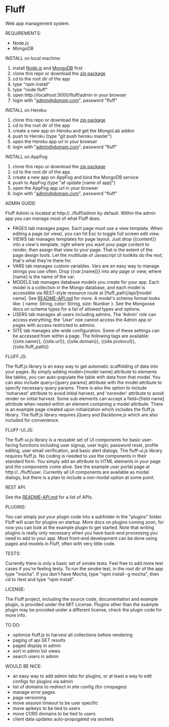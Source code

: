 Fluff
=====

Web app management system.

REQUIREMENTS: 

- Node.js
- MongoDB

INSTALL on local machine:

1. install [Node.js](http://nodejs.org) and [MongoDB](http://mongodb.org) first
2. clone this repo or download the [zip package](https://github.com/jgildred/fluff/archive/master.zip)
3. cd to the root dir of the app
4. type "npm install"
5. type "node fluff"
6. open http://localhost:3000/fluff/admin in your browser
7. login with "admin@domain.com", password "fluff"

INSTALL on Heroku:

1. clone this repo or download the [zip package](https://github.com/jgildred/fluff/archive/master.zip)
2. cd to the root dir of the app
3. create a new app on Heroku and get the MongoLab addon
4. push to Heroku (type "git push heroku master")
5. open the Heroku app url in your browser
6. login with "admin@domain.com", password "fluff"

INSTALL on AppFog:

1. clone this repo or download the [zip package](https://github.com/jgildred/fluff/archive/master.zip)
2. cd to the root dir of the app
3. create a new app on AppFog and bind the MongoDB service
4. push to AppFog (type "af update [name of app]")
5. open the AppFog app url in your browser
6. login with "admin@domain.com", password "fluff"

ADMIN GUIDE:

Fluff Admin is located at http://../fluff/admin by default. Within the admin app you can manage most of what Fluff does.
- PAGES tab manages pages. Each page must use a view template. When editing a page (or view), you can hit Esc to toggle full screen edit view.
- VIEWS tab manages templates for page layout. Just drop {{content}} into a view's template, right where you want your page content to render, then assign that view to your page. That is the extent of the page design tools. Let the multitude of Javascript UI toolkits do the rest; that's what they're there for.
- VARS tab manages custom variables. Vars are an easy way to manage strings you use often. Drop {{var.[name]}} into any page or view, where [name] is the name of the var.
- MODELS tab manages database models you create for your app. Each model is a collection in the Mongo database, and each model is accessible via REST-style resource route at [fluff_path]/api/[model name]. See [README-API.md](README-API.md) for more. A model's schema format looks like: { name: String, color: String, size: Number }. See the Mongoose docs on schema types for a list of allowed types and options.
- USERS tab manages all users including admins. The 'Admin' role can access everything; the 'User' role cannot access the Admin app or pages with access restricted to admins.
- SITE tab manages site-wide configuration. Some of these settings can be accessed from within a page. The following tags are available: {{site.name}}, {{site.url}}, {{site.domain}}, {{site.protocol}}, {{site.fluff_path}}

FLUFF.JS:

The fluff.js library is an easy way to get automatic scaffolding of data into your pages. By simply adding model=[model name] attribute to elements like tables, you can auto-populate the table with data from that model. You can also include query=[query params] attribute with the model attribute to specify necessary query params. There is also the option to include 'noharvest' attribute to avoid initial harvest, and 'norender' attribute to avoid render on initial harvest. Some sub elements can accept a field=[field name] attribute when nested within an element containing a model attribute. There is an example page created upon initialization which includes the fluff.js library. The fluff.js library requires jQuery and Backbone.js which are also included for convenience.

FLUFF-UI.JS:

The fluff-ui.js library is a reusable set of UI components for basic user-facing functions including user signup, user login, password reset, profile editing, user email verification, and basic alert dialogs. The fluff-ui.js library requires fluff.js. No coding is needed to use the components in their standard form. You simply add an attribute to HTML elements in your page and the components come alive. See the example user portal page at http://../fluff/user. Currently all UI components are available as modal dialogs, but there is a plan to include a non-modal option at some point.

REST API:

See the [README-API.md](README-API.md) for a list of APIs.

PLUGINS:

You can simply put your plugin code into a subfolder in the "plugins" folder. Fluff will scan for plugins on startup. More docs on plugins coming soon, for now you can look at the example plugin to get started. Note that writing plugins is really only necessary when you have back-end processing you need to add to your app. Most front-end development can be done using pages and models in Fluff, often with very little code.

TESTS:

Currently there is only a basic set of smoke tests. Feel free to add more test cases if you're feeling testy. To run the smoke test, in the root dir of the app type "mocha". If you don't have Mocha, type "npm install -g mocha", then cd to /test and type "npm install".

LICENSE:

The Fluff project, including the source code, documentation and example plugin, is provided under the MIT License. Plugins other than the example plugin may be provided under a different license, check the plugin code for more info.

TO DO:

- optimize fluff.js to harvest all collections before rendering
- paging of api GET results
- paged display in admin
- sort in admin list views
- search users in admin

WOULD BE NICE:

- an easy way to add admin tabs for plugins, or at least a way to edit configs for plugins via admin
- list of domains to redirect in site config (for cmspages)
- manage error pages
- page versioning
- move session timeout to be user specific
- move apikeys to be tied to users
- move CORS domains to be tied to users
- client data updates auto-propogated via sockets
